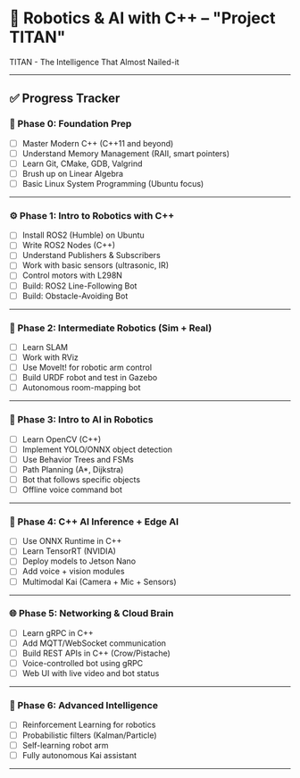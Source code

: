 # 🤖 Robotics & AI with C++ – "Project TITAN"
TITAN - The Intelligence That Almost Nailed-it

---

## ✅ Progress Tracker

### 🧱 Phase 0: Foundation Prep
- [ ] Master Modern C++ (C++11 and beyond)
- [ ] Understand Memory Management (RAII, smart pointers)
- [ ] Learn Git, CMake, GDB, Valgrind
- [ ] Brush up on Linear Algebra
- [ ] Basic Linux System Programming (Ubuntu focus)

---

### ⚙️ Phase 1: Intro to Robotics with C++
- [ ] Install ROS2 (Humble) on Ubuntu
- [ ] Write ROS2 Nodes (C++)
- [ ] Understand Publishers & Subscribers
- [ ] Work with basic sensors (ultrasonic, IR)
- [ ] Control motors with L298N
- [ ] Build: ROS2 Line-Following Bot
- [ ] Build: Obstacle-Avoiding Bot

---

### 🎯 Phase 2: Intermediate Robotics (Sim + Real)
- [ ] Learn SLAM
- [ ] Work with RViz
- [ ] Use MoveIt! for robotic arm control
- [ ] Build URDF robot and test in Gazebo
- [ ] Autonomous room-mapping bot

---

### 🧠 Phase 3: Intro to AI in Robotics
- [ ] Learn OpenCV (C++)
- [ ] Implement YOLO/ONNX object detection
- [ ] Use Behavior Trees and FSMs
- [ ] Path Planning (A*, Dijkstra)
- [ ] Bot that follows specific objects
- [ ] Offline voice command bot

---

### 🧠 Phase 4: C++ AI Inference + Edge AI
- [ ] Use ONNX Runtime in C++
- [ ] Learn TensorRT (NVIDIA)
- [ ] Deploy models to Jetson Nano
- [ ] Add voice + vision modules
- [ ] Multimodal Kai (Camera + Mic + Sensors)

---

### 🌐 Phase 5: Networking & Cloud Brain
- [ ] Learn gRPC in C++
- [ ] Add MQTT/WebSocket communication
- [ ] Build REST APIs in C++ (Crow/Pistache)
- [ ] Voice-controlled bot using gRPC
- [ ] Web UI with live video and bot status

---

### 🤯 Phase 6: Advanced Intelligence
- [ ] Reinforcement Learning for robotics
- [ ] Probabilistic filters (Kalman/Particle)
- [ ] Self-learning robot arm
- [ ] Fully autonomous Kai assistant

---
